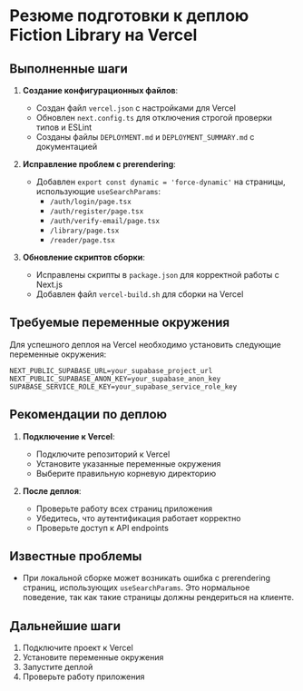 # Резюме подготовки к деплою Fiction Library на Vercel

## Выполненные шаги

1. **Создание конфигурационных файлов**:
   - Создан файл `vercel.json` с настройками для Vercel
   - Обновлен `next.config.ts` для отключения строгой проверки типов и ESLint
   - Созданы файлы `DEPLOYMENT.md` и `DEPLOYMENT_SUMMARY.md` с документацией

2. **Исправление проблем с prerendering**:
   - Добавлен `export const dynamic = 'force-dynamic'` на страницы, использующие `useSearchParams`:
     - `/auth/login/page.tsx`
     - `/auth/register/page.tsx`
     - `/auth/verify-email/page.tsx`
     - `/library/page.tsx`
     - `/reader/page.tsx`

3. **Обновление скриптов сборки**:
   - Исправлены скрипты в `package.json` для корректной работы с Next.js
   - Добавлен файл `vercel-build.sh` для сборки на Vercel

## Требуемые переменные окружения

Для успешного деплоя на Vercel необходимо установить следующие переменные окружения:

```
NEXT_PUBLIC_SUPABASE_URL=your_supabase_project_url
NEXT_PUBLIC_SUPABASE_ANON_KEY=your_supabase_anon_key
SUPABASE_SERVICE_ROLE_KEY=your_supabase_service_role_key
```

## Рекомендации по деплою

1. **Подключение к Vercel**:
   - Подключите репозиторий к Vercel
   - Установите указанные переменные окружения
   - Выберите правильную корневую директорию

2. **После деплоя**:
   - Проверьте работу всех страниц приложения
   - Убедитесь, что аутентификация работает корректно
   - Проверьте доступ к API endpoints

## Известные проблемы

- При локальной сборке может возникать ошибка с prerendering страниц, использующих `useSearchParams`. Это нормальное поведение, так как такие страницы должны рендериться на клиенте.

## Дальнейшие шаги

1. Подключите проект к Vercel
2. Установите переменные окружения
3. Запустите деплой
4. Проверьте работу приложения